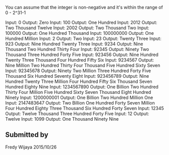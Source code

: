 You can assume that the integer is non-negative and it's within the range
of 0 - 2^31-1
 
Input: 0
Output: Zero
Input: 100
Output: One Hundred
Input: 2012
Output: Two Thousand Twelve
Input: 2002
Output: Two Thousand Two
Input: 100000
Output: One Hundred Thousand
Input: 100000000
Output: One Hundred Million
Input: 2
Output: Two
Input: 23
Output: Twenty Three
Input: 923
Output: Nine Hundred Twenty Three
Input: 9234
Output: Nine Thousand Two Hundred Thirty Four
Input: 92345
Output: Ninety Two Thousand Three Hundred Forty Five
Input: 923456
Output: Nine Hundred Twenty Three Thousand Four Hundred Fifty Six
Input: 9234567
Output: Nine Million Two Hundred Thirty Four Thousand Five Hundred Sixty Seven
Input: 92345678
Output: Ninety Two Million Three Hundred Forty Five Thousand Six Hundred Seventy Eight
Input: 923456789
Output: Nine Hundred Twenty Three Million Four Hundred Fifty Six Thousand Seven Hundred Eighty Nine
Input: 1234567890
Output: One Billion Two Hundred Thirty Four Million Five Hundred Sixty Seven Thousand Eight Hundred Ninety
Input: 1200000001
Output: One Billion Two Hundred Million One
Input: 2147483647
Output: Two Billion One Hundred Forty Seven Million Four Hundred Eighty Three Thousand Six Hundred Forty Seven
Input: 12345
Output: Twelve Thousand Three Hundred Forty Five
Input: 12
Output: Twelve
Input: 1099
Output: One Thousand Ninety Nine


## Submitted by

Fredy Wijaya
2015/10/26
